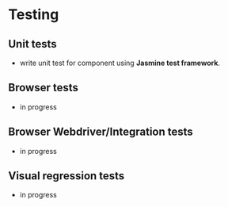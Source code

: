 # Testing

## Unit tests

-   write unit test for component using **Jasmine test framework**.

## Browser tests

-   in progress

## Browser Webdriver/Integration tests

-   in progress

## Visual regression tests

-   in progress
